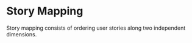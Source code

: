 # Story Mapping


Story mapping consists of ordering user stories along two independent
dimensions.

